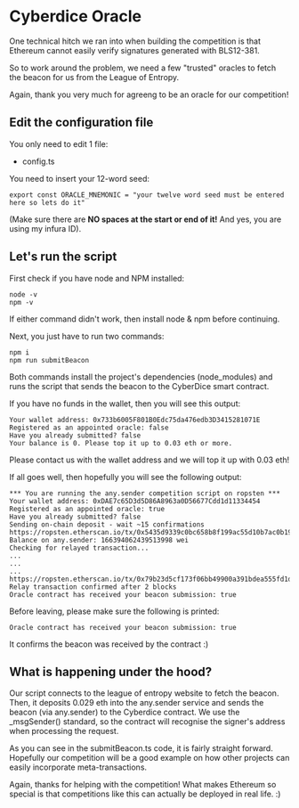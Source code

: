 # Cyberdice Oracle 

One technical hitch we ran into when building the competition is that Ethereum cannot easily verify signatures generated with BLS12-381. 

So to work around the problem, we need a few "trusted" oracles to fetch the beacon for us from the League of Entropy.

Again, thank you very much for agreeng to be an oracle for our competition! 

## Edit the configuration file

You only need to edit 1 file:
- config.ts

You need to insert your 12-word seed:

```
export const ORACLE_MNEMONIC = "your twelve word seed must be entered here so lets do it"
```

(Make sure there are **NO spaces at the start or end of it!** And yes, you are using my infura ID). 

## Let's run the script 

First check if you have node and NPM installed:

```
node -v
npm -v
```

If either command didn't work, then install node & npm before continuing.

Next, you just have to run two commands:

```
npm i
npm run submitBeacon
```

Both commands install the project's dependencies (node_modules) and runs the script that sends the beacon to the CyberDice smart contract. 

If you have no funds in the wallet, then you will see this output:

```
Your wallet address: 0x733b6005F801B0Edc75da476edb3D3415281071E
Registered as an appointed oracle: false
Have you already submitted? false
Your balance is 0. Please top it up to 0.03 eth or more.
```

Please contact us with the wallet address and we will top it up with 0.03 eth! 

If all goes well, then hopefully you will see the following output: 

```
*** You are running the any.sender competition script on ropsten ***
Your wallet address: 0xDAE7c65D3d5D86A8963a0D56677Cdd1d11334454
Registered as an appointed oracle: true
Have you already submitted? false
Sending on-chain deposit - wait ~15 confirmations
https://ropsten.etherscan.io/tx/0x5435d9339c0bc658b8f199ac55d10b7ac0b1919a68d237dc5efe89c35d1cbc65
Balance on any.sender: 166394062439513998 wei
Checking for relayed transaction...
...
...
...
https://ropsten.etherscan.io/tx/0x79b23d5cf173f06bb49900a391bdea555fd1d278d7204c792c877b221336d0d1
Relay transaction confirmed after 2 blocks
Oracle contract has received your beacon submission: true
```

Before leaving, please make sure the following is printed:

```
Oracle contract has received your beacon submission: true
```

It confirms the beacon was received by the contract :)

## What is happening under the hood?

Our script connects to the league of entropy website to fetch the beacon. Then, it deposits 0.029 eth into the any.sender service and sends the beacon (via any.sender) to the Cyberdice contract. We use the \_msgSender() standard, so the contract will recognise the signer's address when processing the request. 

As you can see in the submitBeacon.ts code, it is fairly straight forward. Hopefully our competition will be a good example on how other projects can easily incorporate meta-transactions.

Again, thanks for helping with the competition! What makes Ethereum so special is that competitions like this can actually be deployed in real life. :) 
